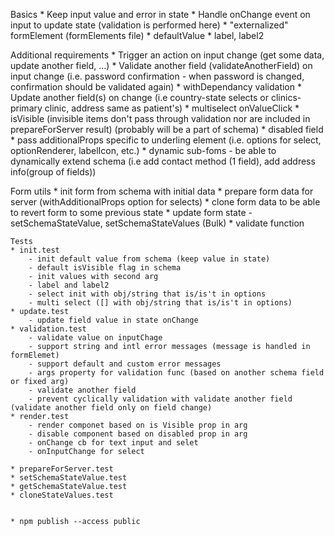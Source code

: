 Basics
    * Keep input value and error in state
	* Handle onChange event on input to update state (validation is performed here)
	* "externalized" formElement (formElements file)
	* defaultValue
	* label, label2

Additional requirements
	* Trigger an action on input change (get some data, update another field, …)
	* Validate another field (validateAnotherField) on input change
	  (i.e. password confirmation - when password is changed, confirmation should be validated again)
	* withDependancy validation
	* Update another field(s) on change (i.e country-state selects or clinics-primary clinic, address same as patient's)
	* multiselect onValueClick
	* isVisible (invisible items don't pass through validation nor are included in prepareForServer result) (probably will be a part of schema)
	* disabled field
	* pass additionalProps specific to underling element (i.e. options for select, optionRenderer, labelIcon, etc.)
	* dynamic sub-foms - be able to dynamically extend schema (i.e add contact method (1 field), add address info(group of fields))

Form utils
	* init form from schema with initial data
	* prepare form data for server (withAdditionalProps option for selects)
	* clone form data to be able to revert form to some previous state
	* update form state - setSchemaStateValue, setSchemaStateValues (Bulk)
	* validate function


	Tests
	* init.test
		- init default value from schema (keep value in state)
		- default isVisible flag in schema
		- init values with second arg
		- label and label2
		- select init with obj/string that is/is't in options
		- multi select ([] with obj/string that is/is't in options)
	* update.test
		- update field value in state onChange
	* validation.test
		- validate value on inputChage
		- support string and intl error messages (message is handled in formElemet)
		- support default and custom error messages
		- args property for validation func (based on another schema field or fixed arg)
		- validate another field 
		- prevent cyclically validation with validate another field (validate another field only on field change)
	* render.test
		- render componet based on is Visible prop in arg
		- disable component based on disabled prop in arg
		- onChange cb for text input and selet
		- onInputChange for select

	* prepareForServer.test
	* setSchemaStateValue.test
	* getSchemaStateValue.test
	* cloneStateValues.test


	* npm publish --access public
